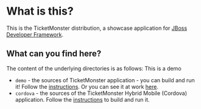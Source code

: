 # What is this?

This is the TicketMonster distribution, a showcase application for [JBoss Developer Framework](http://jboss.org/jdf).

## What can you find here?

The content of the underlying directories is as follows: This is a demo

* `demo` - the sources of TicketMonster application - you can build and run it! Follow the [instructions](demo/README.md). Or you can see it at work [here](http://ticketmonster-jdf.rhcloud.com). 
* `cordova` - the sources of the TicketMonster Hybrid Mobile (Cordova) application. Follow the [instructions](cordova/README.md) to build and run it.
